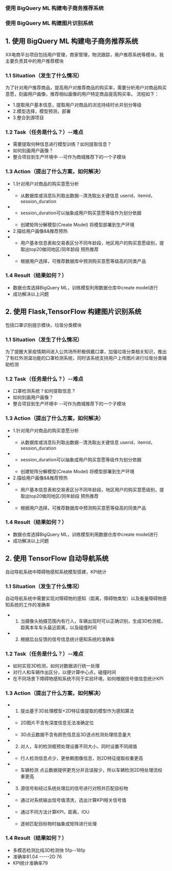 ### 使用 BigQuery ML 构建电子商务推荐系统

### 使用 BigQuery ML 构建图片识别系统


## 1. 使用 BigQuery ML 构建电子商务推荐系统

XX电商平台项目包括用户管理，商家管理，物流跟踪，用户推荐系统等模块，我主要负责其中的用户推荐模块


### 1.1 Situation（发生了什么情况）

为了针对用户推荐商品，提高用户对推荐商品的购买率，需要分析用户对商品购买意愿，刻画用户画像，推荐相似画像的用户特定商品提高购买率。
流程如下：
- 1.提取用户基本信息，提取用户对商品的浏览持续时长并划分等级
- 2.模型选择，模型预测，部署
- 3.整合到源项目


### 1.2 Task（任务是什么？）--难点

- 需要提取何种信息进行模型训练？如何提取信息？
- 如何刻画用户画像？
- 整合项目到生产环境中    --可作为商城推荐下的一个子模块


### 1.3 Action（提出了什么方案，如何解决）

- 1.针对用户对商品的购买意愿分析
- - 从数据库或消息队列取出数据--清洗取出关键信息 userid，itemid，session_duration
- - session_duration可以抽象成用户购买意愿等级作为划分依据
- - 创建矩阵分解模型(Create Model) 将模型部署到生产环境
- 2.描绘用户画像&&推荐预热
- - 用户基本信息表和交易表区分不同年龄段，地区用户的购买意愿级别，提取出top20做同地区/同年龄段 预热推荐
- - 根据用户选择，可推荐数据库中预测购买意愿等级高的同类产品


### 1.4 Result（结果如何？）
- 数据仓库选择BigQuery ML，训练模型利用数据仓库中create model进行
- 成功解决以上问题


## 2. 使用 Flask,TensorFlow 构建图片识别系统


包括口罩识别提示模块，垃圾分类模块


### 1.1 Situation（发生了什么情况）

为了提醒大家疫情期间进入公共场所积极佩戴口罩，加强垃圾分类相关知识，推出了有红外测温功能的口罩检测系统，同时该系统支持用户上传图片进行垃圾分类辅助检测



### 1.2 Task（任务是什么？）--难点

- 口罩检测系统？如何提取信息？
- 如何刻画用户画像？
- 整合项目到生产环境中    --可作为商城推荐下的一个子模块


### 1.3 Action（提出了什么方案，如何解决）

- 1.针对用户对商品的购买意愿分析
- - 从数据库或消息队列取出数据--清洗取出关键信息 userid，itemid，session_duration
- - session_duration可以抽象成用户购买意愿等级作为划分依据
- - 创建矩阵分解模型(Create Model) 将模型部署到生产环境
- 2.描绘用户画像&&推荐预热
- - 用户基本信息表和交易表区分不同年龄段，地区用户的购买意愿级别，提取出top20做同地区/同年龄段 预热推荐
- - 根据用户选择，可推荐数据库中预测购买意愿等级高的同类产品


### 1.4 Result（结果如何？）
- 数据仓库选择BigQuery ML，训练模型利用数据仓库中create model进行
- 成功解决以上问题




## 2. 使用 TensorFlow 自动导航系统


自动导航系统中障碍物感知系统模型搭建，KPI统计


### 1.1 Situation（发生了什么情况）

自动导航系统中需要实现对障碍物的感知（距离，障碍物类型）以及衡量障碍物感知系统的工作的准确率
- 1. 当摄像头拍摄范围内有行人，车辆出现时可以正确识别，生成3D检测框，距离本车车头最近距离，以及碰撞时间
- 2. 根据后台反馈的信号信息统计感知系统的准确率



### 1.2 Task（任务是什么？）--难点

- 如何实现3D检测，如何对数据进行统一处理
- 对行人和车辆作出区分，以便计算中心点，碰撞时间
- 在不同场景下障碍物感知系统不同于实验环境，如何根据信号值信息统计KPI


### 1.3 Action（提出了什么方案，如何解决）

- 1. 提出基于3D处理模型+2D特征值提取的模型作为感知算法
- - 2D图片不含有深度信息无法准确定位
- - 3D点云数据不含有颜色信息且3D逐点检测处理信息量大
- 2. 对人，车的检测框预处理设置不同大小，同时设置不同阈值
- - 行人检测信息点少，更依赖图像信息，则2D特征提取权重更高
- - 车辆检测 点云数据提供更充分并且误报少，所以车辆检测2D特处理流权重更高
- 3. 源信号和经过系统处理后的信号进行对照并匹配目标物
- - 通过对系统输出信号值清洗，选出计算KPI相关信号值
- - 通过不同方法计算KPI，距离，IOU
- - 逐帧匹配目标物时抽象成矩阵进行处理


### 1.4 Result（结果如何？）
- 多模态检测比纯3D检测快 5fp--16fp
- 准确率81.04 -----2D 76
- KPI统计准确率79
